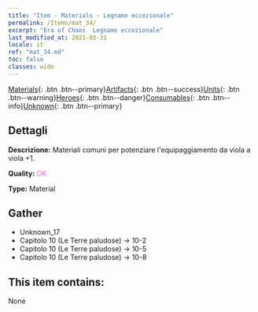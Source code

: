 ```yaml
---
title: "Item - Materials - Legname eccezionale"
permalink: /Items/mat_34/
excerpt: "Era of Chaos  Legname eccezionale"
last_modified_at: 2021-03-31
locale: it
ref: "mat_34.md"
toc: false
classes: wide
---
```

 [Materials](/it/Items/){: .btn .btn--primary}[Artifacts](/it/Items/Artifacts/){: .btn .btn--success}[Units](/it/Items/Units/){: .btn .btn--warning}[Heroes](/it/Items/Heroes/){: .btn .btn--danger}[Consumables](/it/Items/Consumables/){: .btn .btn--info}[Unknown](/it/Items/Unknown/){: .btn .btn--primary}

## Dettagli
 **Descrizione:** Materiali comuni per potenziare l'equipaggiamento da viola a viola +1.

 **Quality:** <span style="color: #DA70D6">OK</span>

 **Type:** Material

## Gather

*    Unknown_17 
*    Capitolo 10 (Le Terre paludose) -> 10-2 
*    Capitolo 10 (Le Terre paludose) -> 10-5 
*    Capitolo 10 (Le Terre paludose) -> 10-8 

## This item contains:

  None

